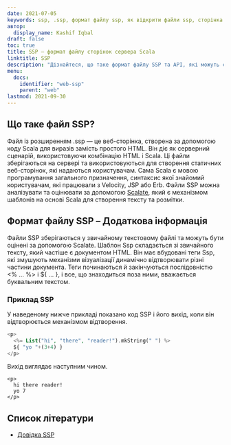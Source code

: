 ```yaml
---
date: 2021-07-05
keywords: ssp, .ssp, формат файлу ssp, як відкрити файли ssp, сторінка сервера Scala
автор:
  display_name: Kashif Iqbal
draft: false
toc: true
title: SSP – формат файлу сторінок сервера Scala
linktitle: SSP
description: "Дізнайтеся, що таке формат файлу SSP та API, які можуть створювати та відкривати файли SSP."
menu:
  docs:
    identifier: "web-ssp"
    parent: "web"
lastmod: 2021-09-30
---
```


## Що таке файл SSP?

Файл із розширенням .ssp — це веб-сторінка, створена за допомогою коду Scala для виразів замість простого HTML. Він діє як серверний сценарій, використовуючи комбінацію HTML і Scala. Ці файли зберігаються на сервері та використовуються для створення статичних веб-сторінок, які надаються користувачам. Сама Scala є мовою програмування загального призначення, синтаксис якої знайомий користувачам, які працювали з Velocity, JSP або Erb. Файли SSP можна аналізувати та оцінювати за допомогою [Scalate](https://scalate.github.io/scalate/), який є механізмом шаблонів на основі Scala для створення тексту та розмітки.

## Формат файлу SSP – Додаткова інформація

Файли SSP зберігаються у звичайному текстовому файлі та можуть бути оцінені за допомогою Scalate. Шаблон Ssp складається зі звичайного тексту, який частіше є документом HTML. Він має вбудовані теги Ssp, які змушують механізми візуалізації динамічно відтворювати різні частини документа. Теги починаються й закінчуються послідовністю <% ... %> і ${ ... }, і все, що знаходиться поза ними, вважається буквальним текстом.

### Приклад SSP

У наведеному нижче прикладі показано код SSP і його вихід, коли він відтворюється механізмом відтворення.

```PHP
<p>
  <%= List("hi", "there", "reader!").mkString(" ") %>
  ${ "yo "+(3+4) }
</p>
```
Вихід виглядає наступним чином.
```
<p>
  hi there reader!
  yo 7
</p>
```

## Список літератури

- [Довідка SSP](https://scalate.github.io/scalate/documentation/ssp-reference.html)

